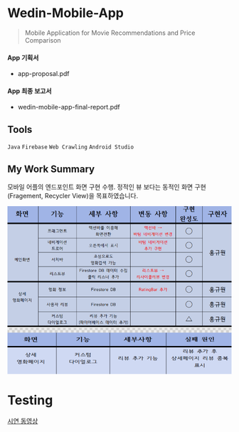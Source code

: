 
Wedin-Mobile-App
==================

> Mobile Application for Movie Recommendations and Price Comparison

#### App 기획서
- app-proposal.pdf

#### App 최종 보고서
- wedin-mobile-app-final-report.pdf

## Tools
`Java` `Firebase` `Web Crawling` `Android Studio`

## My Work Summary
모바일 어플의 엔드포인트 화면 구현 수행. 정적인 뷰 보다는 동적인 화면 구현(Fragement, Recycler View)을 목표하였습니다.

![캡처](/image/my-work.png)


# Testing
[시연 동영상](https://www.youtube.com/watch?v=O8WoCTZykuY)

